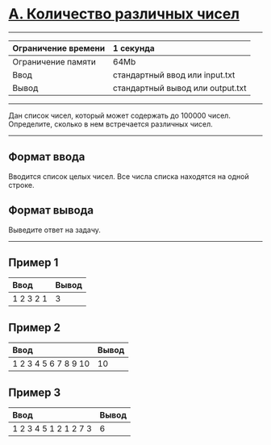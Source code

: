 # [A. Количество различных чисел](https://contest.yandex.ru/contest/27663/problems/A/)

---
| Ограничение времени | 1 секунда |
| :--- | :--- |
| Ограничение памяти | 64Mb |
| Ввод | стандартный ввод или input.txt |
| Вывод | стандартный вывод или output.txt |
---
Дан список чисел, который может содержать до 100000 чисел. Определите, сколько в нем встречается различных чисел.

---
## Формат ввода
Вводится список целых чисел. Все числа списка находятся на одной строке.

## Формат вывода
Выведите ответ на задачу.

---
## Пример 1

| Ввод | Вывод |
| :--- | :--- |
| 1 2 3 2 1 | 3 |

## Пример 2

| Ввод | Вывод |
| :--- | :--- |
| 1 2 3 4 5 6 7 8 9 10 | 10 |

## Пример 3

| Ввод | Вывод |
| :--- | :--- |
| 1 2 3 4 5 1 2 1 2 7 3 | 6 |
